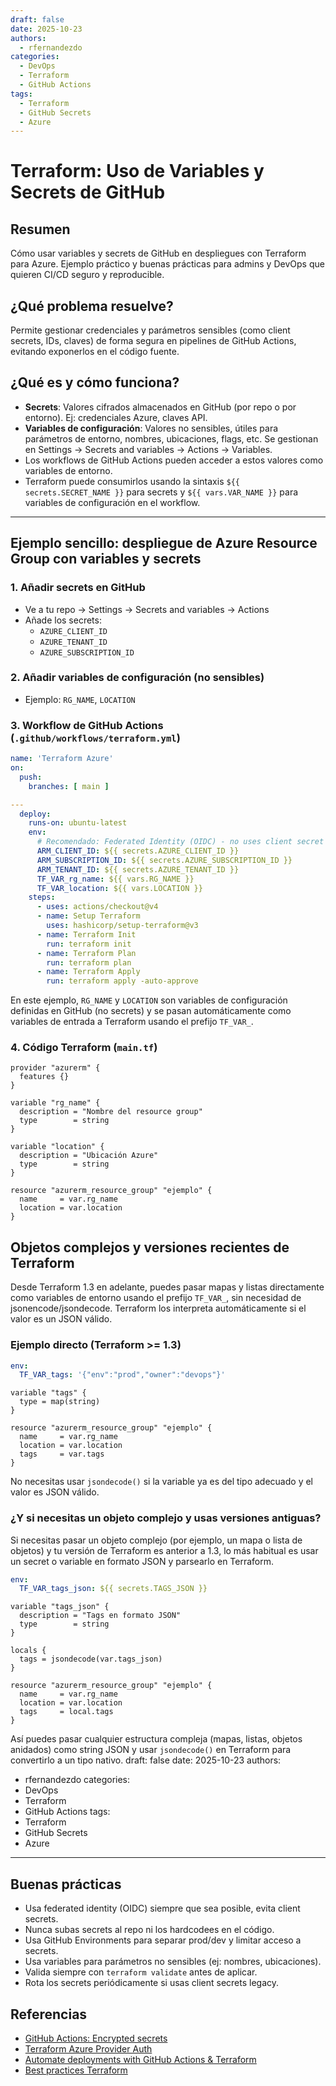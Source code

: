 ```yaml
---
draft: false
date: 2025-10-23
authors:
  - rfernandezdo
categories:
  - DevOps
  - Terraform
  - GitHub Actions
tags:
  - Terraform
  - GitHub Secrets
  - Azure
---
```


# Terraform: Uso de Variables y Secrets de GitHub

## Resumen
Cómo usar variables y secrets de GitHub en despliegues con Terraform para Azure. Ejemplo práctico y buenas prácticas para admins y DevOps que quieren CI/CD seguro y reproducible.

## ¿Qué problema resuelve?
Permite gestionar credenciales y parámetros sensibles (como client secrets, IDs, claves) de forma segura en pipelines de GitHub Actions, evitando exponerlos en el código fuente.

## ¿Qué es y cómo funciona?
- **Secrets**: Valores cifrados almacenados en GitHub (por repo o por entorno). Ej: credenciales Azure, claves API.
- **Variables de configuración**: Valores no sensibles, útiles para parámetros de entorno, nombres, ubicaciones, flags, etc. Se gestionan en Settings → Secrets and variables → Actions → Variables.
- Los workflows de GitHub Actions pueden acceder a estos valores como variables de entorno.
- Terraform puede consumirlos usando la sintaxis `${{ secrets.SECRET_NAME }}` para secrets y `${{ vars.VAR_NAME }}` para variables de configuración en el workflow.

---

## Ejemplo sencillo: despliegue de Azure Resource Group con variables y secrets

### 1. Añadir secrets en GitHub
- Ve a tu repo → Settings → Secrets and variables → Actions
- Añade los secrets:
  - `AZURE_CLIENT_ID`
  - `AZURE_TENANT_ID`
  - `AZURE_SUBSCRIPTION_ID`

### 2. Añadir variables de configuración (no sensibles)
- Ejemplo: `RG_NAME`, `LOCATION`

### 3. Workflow de GitHub Actions (`.github/workflows/terraform.yml`)
```yaml
name: 'Terraform Azure'
on:
  push:
    branches: [ main ]

---
  deploy:
    runs-on: ubuntu-latest
    env:
      # Recomendado: Federated Identity (OIDC) - no uses client secret
      ARM_CLIENT_ID: ${{ secrets.AZURE_CLIENT_ID }}
      ARM_SUBSCRIPTION_ID: ${{ secrets.AZURE_SUBSCRIPTION_ID }}
      ARM_TENANT_ID: ${{ secrets.AZURE_TENANT_ID }}
      TF_VAR_rg_name: ${{ vars.RG_NAME }}
      TF_VAR_location: ${{ vars.LOCATION }}
    steps:
      - uses: actions/checkout@v4
      - name: Setup Terraform
        uses: hashicorp/setup-terraform@v3
      - name: Terraform Init
        run: terraform init
      - name: Terraform Plan
        run: terraform plan
      - name: Terraform Apply
        run: terraform apply -auto-approve
```

En este ejemplo, `RG_NAME` y `LOCATION` son variables de configuración definidas en GitHub (no secrets) y se pasan automáticamente como variables de entrada a Terraform usando el prefijo `TF_VAR_`.

### 4. Código Terraform (`main.tf`)
```hcl
provider "azurerm" {
  features {}
}

variable "rg_name" {
  description = "Nombre del resource group"
  type        = string
}

variable "location" {
  description = "Ubicación Azure"
  type        = string
}

resource "azurerm_resource_group" "ejemplo" {
  name     = var.rg_name
  location = var.location
}
```



## Objetos complejos y versiones recientes de Terraform

Desde Terraform 1.3 en adelante, puedes pasar mapas y listas directamente como variables de entorno usando el prefijo `TF_VAR_`, sin necesidad de jsonencode/jsondecode. Terraform los interpreta automáticamente si el valor es un JSON válido.

### Ejemplo directo (Terraform >= 1.3)
```yaml
env:
  TF_VAR_tags: '{"env":"prod","owner":"devops"}'
```
```hcl
variable "tags" {
  type = map(string)
}

resource "azurerm_resource_group" "ejemplo" {
  name     = var.rg_name
  location = var.location
  tags     = var.tags
}
```
No necesitas usar `jsondecode()` si la variable ya es del tipo adecuado y el valor es JSON válido.

### ¿Y si necesitas un objeto complejo y usas versiones antiguas?
Si necesitas pasar un objeto complejo (por ejemplo, un mapa o lista de objetos) y tu versión de Terraform es anterior a 1.3, lo más habitual es usar un secret o variable en formato JSON y parsearlo en Terraform.

```yaml
env:
  TF_VAR_tags_json: ${{ secrets.TAGS_JSON }}
```
```hcl
variable "tags_json" {
  description = "Tags en formato JSON"
  type        = string
}

locals {
  tags = jsondecode(var.tags_json)
}

resource "azurerm_resource_group" "ejemplo" {
  name     = var.rg_name
  location = var.location
  tags     = local.tags
}
```
Así puedes pasar cualquier estructura compleja (mapas, listas, objetos anidados) como string JSON y usar `jsondecode()` en Terraform para convertirlo a un tipo nativo.
draft: false
date: 2025-10-23
authors:
  - rfernandezdo
categories:
  - DevOps
  - Terraform
  - GitHub Actions
tags:
  - Terraform
  - GitHub Secrets
  - Azure
---

## Buenas prácticas
- Usa federated identity (OIDC) siempre que sea posible, evita client secrets.
- Nunca subas secrets al repo ni los hardcodees en el código.
- Usa GitHub Environments para separar prod/dev y limitar acceso a secrets.
- Usa variables para parámetros no sensibles (ej: nombres, ubicaciones).
- Valida siempre con `terraform validate` antes de aplicar.
- Rota los secrets periódicamente si usas client secrets legacy.

## Referencias
- [GitHub Actions: Encrypted secrets](https://docs.github.com/en/actions/security-guides/encrypted-secrets)
- [Terraform Azure Provider Auth](https://registry.terraform.io/providers/hashicorp/azurerm/latest/docs/guides/service_principal_client_secret)
- [Automate deployments with GitHub Actions & Terraform](https://learn.microsoft.com/en-us/azure/spring-apps/enterprise/quickstart-automate-deployments-github-actions-enterprise#set-up-a-github-repository-and-authenticate)
- [Best practices Terraform](https://developer.hashicorp.com/terraform/language/style)

